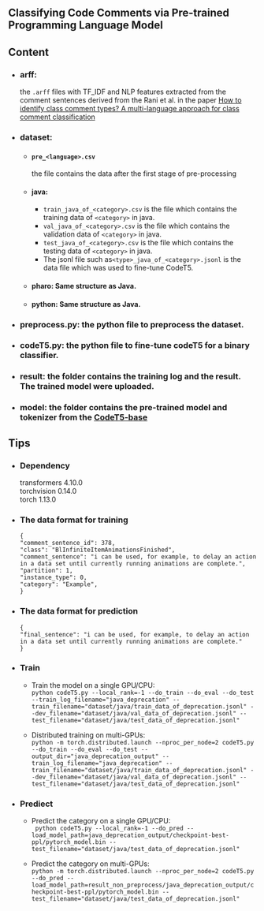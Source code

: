 ## Classifying Code Comments via Pre-trained Programming Language Model


## Content
- ### arff: 
    the `.arff` files with TF_IDF and NLP features extracted from the comment sentences derived from the  Rani et al. in the paper [How to identify class comment types? A multi-language approach for class comment classification](https://www.sciencedirect.com/science/article/pii/S0164121221001448)
- ### dataset:
  - #### `pre_<language>.csv`
    the file contains the data after the first stage of pre-processing
  - #### java: 
    - `train_java_of_<category>.csv` is the file which contains the training data of `<category>` in java.
    - `val_java_of_<category>.csv` is the file which contains the validation  data of `<category>` in java.
    - `test_java_of_<category>.csv` is the file which contains the testing data of `<category>` in java.
    - The jsonl file such as`<type>_java_of_<category>.jsonl` is the data file which was used to fine-tune CodeT5.
  - #### pharo: Same structure as Java.
  - #### python: Same structure as Java.
- ### preprocess.py: the python file to preprocess the dataset.
- ### codeT5.py: the python file to fine-tune codeT5 for a binary classifier.
- ### result: the folder contains the training log and the result. The trained model were uploaded. 
- ### model: the folder contains the pre-trained model and tokenizer from the [CodeT5-base](https://huggingface.co/Salesforce/codet5-base/tree/main)

## Tips
- ### Dependency
  transformers 4.10.0 \
  torchvision 0.14.0\
  torch 1.13.0 
- ### The data format for training 
  ```
  {
  "comment_sentence_id": 378,
  "class": "BlInfiniteItemAnimationsFinished",
  "comment_sentence": "i can be used, for example, to delay an action in a data set until currently running animations are complete.",
  "partition": 1,
  "instance_type": 0,
  "category": "Example",
  }
  ```
- ### The data format for prediction 
  ```
  {
  "final_sentence": "i can be used, for example, to delay an action in a data set until currently running animations are complete."
  }
  ```
- ### Train
    - Train the model on a single GPU/CPU:\
    `python codeT5.py --local_rank=-1 --do_train --do_eval --do_test --train_log_filename="java_deprecation" --train_filename="dataset/java/train_data_of_deprecation.jsonl" --dev_filename="dataset/java/val_data_of_deprecation.jsonl" --test_filename="dataset/java/test_data_of_deprecation.jsonl"
`
  
    - Distributed training on multi-GPUs: \
    `python -m torch.distributed.launch --nproc_per_node=2 codeT5.py  --do_train --do_eval --do_test --output_dir="java_deprecation_output" --train_log_filename="java_deprecation" --train_filename="dataset/java/train_data_of_deprecation.jsonl" --dev_filename="dataset/java/val_data_of_deprecation.jsonl" --test_filename="dataset/java/test_data_of_deprecation.jsonl"
`    
 
- ### Prediect
    - Predict the category on a single GPU/CPU:\
    ` python codeT5.py --local_rank=-1 --do_pred --load_model_path=java_deprecation_output/checkpoint-best-ppl/pytorch_model.bin --test_filename="dataset/java/test_data_of_deprecation.jsonl"`  

  - Predict the category on multi-GPUs:\
  `python -m torch.distributed.launch --nproc_per_node=2 codeT5.py --do_pred --load_model_path=result_non_preprocess/java_deprecation_output/checkpoint-best-ppl/pytorch_model.bin --test_filename="dataset/java/test_data_of_deprecation.jsonl"
`

  
        


